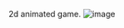 2d animated game.
![image](https://user-images.githubusercontent.com/32494798/183335551-4d7b8227-0f9b-48ea-8fb6-77e2b00053b7.png)
